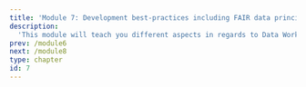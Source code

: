 ```yaml
---
title: 'Module 7: Development best-practices including FAIR data principles'
description:
  'This module will teach you different aspects in regards to Data Workflows, handling filenames and best practices such as testing, continuous integration and licensing.'
prev: /module6
next: /module8
type: chapter
id: 7
---
```


<exercise id="0" title="Learning Outcomes" type="slides">

<slides source="chapter7_00_learning_outcomes">
</slides>

</exercise>

<exercise id="1" title="About Filenames" type="slides">

<slides source="chapter7_01_filenames">
</slides>

</exercise>

<exercise id="2" title="Project Organization" type="slides">

<slides source="chapter7_02_project_organization">
</slides>

</exercise>

<exercise id="3" title="Data Science Workflows" type="slides">

<slides source="chapter7_03_ds_workflows">
</slides>

</exercise>

<exercise id="4" title="Testing" type="slides">

<slides source="chapter7_04_testing">
</slides>

</exercise>

<exercise id="5" title="Introduction to CI/CD and Github Actions" type="slides">

<slides source="chapter7_05_github_actions">
</slides>

</exercise>

<exercise id="6" title="Software Licensing" type="slides">

<slides source="chapter7_06_software_licensing">
</slides>

</exercise>
